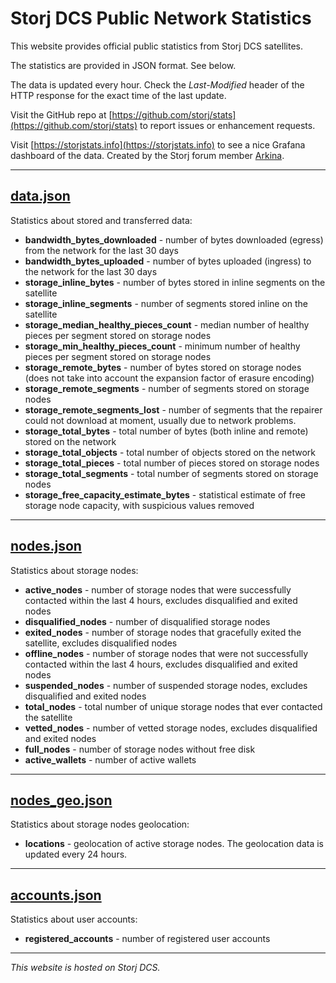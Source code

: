 Storj DCS Public Network Statistics
===================================

This website provides official public statistics from Storj DCS satellites.

The statistics are provided in JSON format. See below.

The data is updated every hour. Check the _Last-Modified_ header of the HTTP response for the exact time of the last update.

Visit the GitHub repo at [https://github.com/storj/stats](https://github.com/storj/stats) to report issues or enhancement requests.

Visit [https://storjstats.info](https://storjstats.info) to see a nice Grafana dashboard of the data. Created by the Storj forum member [Arkina](https://forum.storj.io/u/Arkina).

---

[data.json](./data.json)
------------------------

Statistics about stored and transferred data:

- **bandwidth_bytes_downloaded** - number of bytes downloaded (egress) from the network for the last 30 days
- **bandwidth_bytes_uploaded** - number of bytes uploaded (ingress) to the network for the last 30 days
- **storage_inline_bytes** - number of bytes stored in inline segments on the satellite
- **storage_inline_segments** - number of segments stored inline on the satellite
- **storage_median_healthy_pieces_count** - median number of healthy pieces per segment stored on storage nodes
- **storage_min_healthy_pieces_count** - minimum number of healthy pieces per segment stored on storage nodes
- **storage_remote_bytes** - number of bytes stored on storage nodes (does not take into account the expansion factor of erasure encoding)
- **storage_remote_segments** - number of segments stored on storage nodes
- **storage_remote_segments_lost** - number of segments that the repairer could not download at moment, usually due to network problems.
- **storage_total_bytes** - total number of bytes (both inline and remote) stored on the network
- **storage_total_objects** - total number of objects stored on the network
- **storage_total_pieces** - total number of pieces stored on storage nodes
- **storage_total_segments** - total number of segments stored on storage nodes
- **storage_free_capacity_estimate_bytes** - statistical estimate of free storage node capacity, with suspicious values removed

---

[nodes.json](./nodes.json)
--------------------------

Statistics about storage nodes:

- **active_nodes** - number of storage nodes that were successfully contacted within the last 4 hours, excludes disqualified and exited nodes
- **disqualified_nodes** - number of disqualified storage nodes
- **exited_nodes** - number of storage nodes that gracefully exited the satellite, excludes disqualified nodes
- **offline_nodes** - number of storage nodes that were not successfully contacted within the last 4 hours, excludes disqualified and exited nodes
- **suspended_nodes** - number of suspended storage nodes, excludes disqualified and exited nodes
- **total_nodes** - total number of unique storage nodes that ever contacted the satellite
- **vetted_nodes** - number of vetted storage nodes, excludes disqualified and exited nodes
- **full_nodes** - number of storage nodes without free disk
- **active_wallets** - number of active wallets

---
[nodes_geo.json](./nodes_geo.json)
--------------------------

Statistics about storage nodes geolocation:

- **locations** - geolocation of active storage nodes. The geolocation data is updated every 24 hours.

---

[accounts.json](./accounts.json)
--------------------------------

Statistics about user accounts:

- **registered_accounts** - number of registered user accounts

---

_This website is hosted on Storj DCS._
